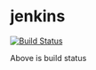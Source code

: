# jenkins

 [![Build Status](http://moon:8080/buildStatus/icon?job=calc-pi-2)](http://ttdu.asuscomm.com:8080/job/calc-pi-2/) 

 Above is build status
